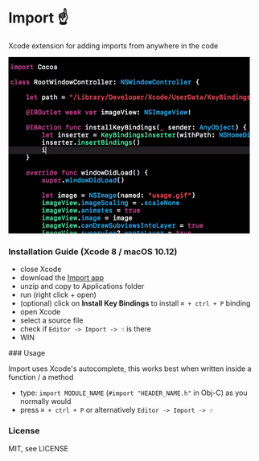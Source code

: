 # Import ☝️
Xcode extension for adding imports from anywhere in the code

![usage.gif](/Resources/usage.gif)

### Installation Guide (Xcode 8 / macOS 10.12)

- close Xcode
- download the [Import app](https://github.com/markohlebar/Import/releases/download/1.0.0/Import.app.zip)
- unzip and copy to Applications folder
- run (right click + open)
- (optional) click on **Install Key Bindings** to install `⌘ + ctrl + P` binding
- open Xcode
- select a source file
- check if `Editor -> Import -> ☝️` is there 
- WIN

### Usage

Import uses Xcode's autocomplete, this works best when written inside a function / a method

- type: `import MODULE_NAME` (`#import "HEADER_NAME.h"` in Obj-C) as you normally would
- press `⌘ + ctrl + P` or alternatively `Editor -> Import -> ☝️`

### License

MIT, see LICENSE
